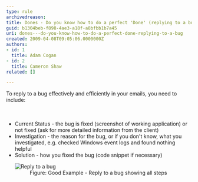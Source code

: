 ```yaml
---
type: rule
archivedreason: 
title: Dones - Do you know how to do a perfect 'Done' (replying to a bug)?
guid: b1304beb-f898-4ae3-a18f-a8bfbb1b7a45
uri: dones---do-you-know-how-to-do-a-perfect-done-replying-to-a-bug
created: 2009-04-08T09:05:06.0000000Z
authors:
- id: 1
  title: Adam Cogan
- id: 2
  title: Cameron Shaw
related: []

---
```



To reply to a bug effectively and efficiently in your emails, you need to include&#58; 
<br>
<br><excerpt class='endintro'></excerpt><br>
<ul><li>Current Status - the bug is fixed (screenshot of working application) or not fixed (ask for more detailed information&#160;from the&#160;client) </li><li>Investigation - the reason for the bug, or if you don't know, what you investigated, e.g. checked Windows event logs and found nothing helpful </li><li>Solution - how you fixed the bug (code snippet if necessary)<br> 
      <dl class="goodImage"><dt><img alt="Reply to a bug" src="/PublishingImages/better_emails_reply_bug_small.jpg" /></dt><dd>Figure&#58; Good Example - Reply to a bug showing all steps​<br></dd></dl></li></ul>


